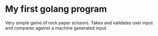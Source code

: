 # My first golang program
Very simple game of rock paper scissors.
Takes and validates user input and compares against a machine generated input. 
